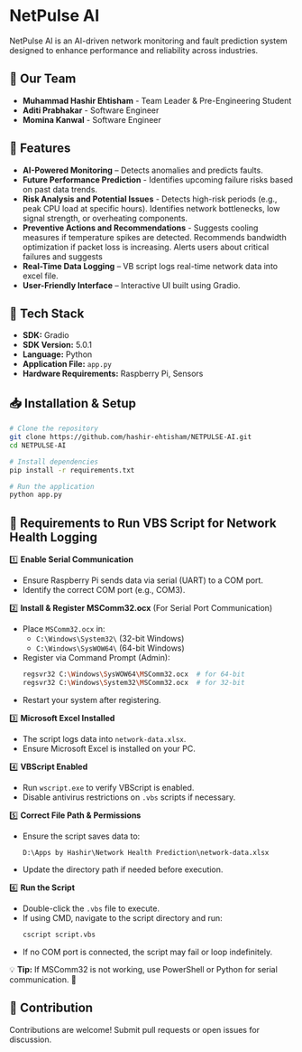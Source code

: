 # NetPulse AI

NetPulse AI is an AI-driven network monitoring and fault prediction system designed to enhance performance and reliability across industries.

## 👥 Our Team

- **Muhammad Hashir Ehtisham** - Team Leader & Pre-Engineering Student
- **Aditi Prabhakar** - Software Engineer
- **Momina Kanwal** - Software Engineer

## 🚀 Features
- **AI-Powered Monitoring** – Detects anomalies and predicts faults.
- **Future Performance Prediction** - Identifies upcoming failure risks based on past data trends.
- **Risk Analysis and Potential Issues** - Detects high-risk periods (e.g., peak CPU load at specific hours). Identifies network bottlenecks, low signal strength, or overheating components.
- **Preventive Actions and Recommendations** - Suggests cooling measures if temperature spikes are detected. Recommends bandwidth optimization if packet loss is increasing. Alerts users about critical failures and suggests
- **Real-Time Data Logging** – VB script logs real-time network data into excel file.
- **User-Friendly Interface** – Interactive UI built using Gradio.

## 📌 Tech Stack
- **SDK:** Gradio
- **SDK Version:** 5.0.1
- **Language:** Python
- **Application File:** `app.py`
- **Hardware Requirements:** Raspberry Pi, Sensors

## 📥 Installation & Setup
```bash
# Clone the repository
git clone https://github.com/hashir-ehtisham/NETPULSE-AI.git
cd NETPULSE-AI

# Install dependencies
pip install -r requirements.txt

# Run the application
python app.py
```

## 🔧 Requirements to Run VBS Script for Network Health Logging
1️⃣ **Enable Serial Communication**
   - Ensure Raspberry Pi sends data via serial (UART) to a COM port.
   - Identify the correct COM port (e.g., COM3).

2️⃣ **Install & Register MSComm32.ocx** (For Serial Port Communication)
   - Place `MSComm32.ocx` in:
     - `C:\Windows\System32\` (32-bit Windows)
     - `C:\Windows\SysWOW64\` (64-bit Windows)
   - Register via Command Prompt (Admin):
     ```bash
     regsvr32 C:\Windows\SysWOW64\MSComm32.ocx  # for 64-bit
     regsvr32 C:\Windows\System32\MSComm32.ocx  # for 32-bit
     ```
   - Restart your system after registering.

3️⃣ **Microsoft Excel Installed**
   - The script logs data into `network-data.xlsx`.
   - Ensure Microsoft Excel is installed on your PC.

4️⃣ **VBScript Enabled**
   - Run `wscript.exe` to verify VBScript is enabled.
   - Disable antivirus restrictions on `.vbs` scripts if necessary.

5️⃣ **Correct File Path & Permissions**
   - Ensure the script saves data to:
     ```
     D:\Apps by Hashir\Network Health Prediction\network-data.xlsx
     ```
   - Update the directory path if needed before execution.

6️⃣ **Run the Script**
   - Double-click the `.vbs` file to execute.
   - If using CMD, navigate to the script directory and run:
     ```bash
     cscript script.vbs
     ```
   - If no COM port is connected, the script may fail or loop indefinitely.

💡 **Tip:** If MSComm32 is not working, use PowerShell or Python for serial communication. 🚀

## 🤝 Contribution
Contributions are welcome! Submit pull requests or open issues for discussion.
